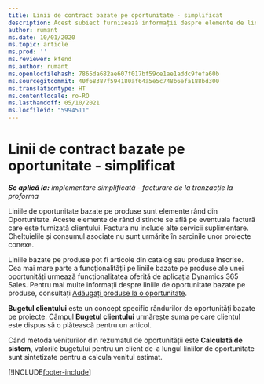 ```yaml
---
title: Linii de contract bazate pe oportunitate - simplificat
description: Acest subiect furnizează informații despre elemente de linie de oportunitate pe bază de proiect în Project Operations.
author: rumant
ms.date: 10/01/2020
ms.topic: article
ms.prod: ''
ms.reviewer: kfend
ms.author: rumant
ms.openlocfilehash: 7865da682ae607f017bf59ce1ae1addc9fefa60b
ms.sourcegitcommit: 40f68387f594180af64a5e5c748b6efa188bd300
ms.translationtype: HT
ms.contentlocale: ro-RO
ms.lasthandoff: 05/10/2021
ms.locfileid: "5994511"
---
```

# <a name="product-based-opportunity-lines---lite"></a>Linii de contract bazate pe oportunitate - simplificat

_**Se aplică la:** implementare simplificată - facturare de la tranzacție la proforma_

Liniile de oportunitate bazate pe produse sunt elemente rând din Oportunitate. Aceste elemente de rând distincte se află pe eventuala factură care este furnizată clientului. Factura nu include alte servicii suplimentare. Cheltuielile și consumul asociate nu sunt urmărite în sarcinile unor proiecte conexe.

Liniile bazate pe produse pot fi articole din catalog sau produse înscrise. Cea mai mare parte a funcționalității pe liniile bazate pe produse ale unei oportunități urmează funcționalitatea oferită de aplicația Dynamics 365 Sales. Pentru mai multe informații despre liniile de oportunitate bazate pe produse, consultați [Adăugați produse la o oportunitate](/dynamics365/sales-enterprise/add-products-opportunity).

**Bugetul clientului** este un concept specific rândurilor de oportunități bazate pe proiecte. Câmpul **Bugetul clientului** urmărește suma pe care clientul este dispus să o plătească pentru un articol.

Când metoda veniturilor din rezumatul de oportunității este **Calculată de sistem**, valorile bugetului pentru un client de-a lungul liniilor de oportunitate sunt sintetizate pentru a calcula venitul estimat. 



[!INCLUDE[footer-include](../../includes/footer-banner.md)]